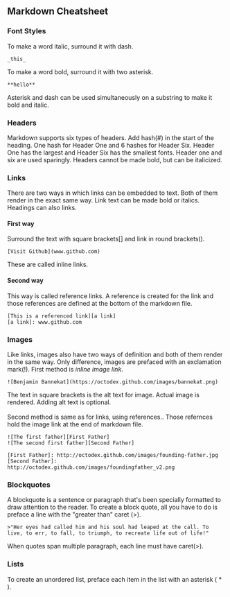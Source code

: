 ## Markdown Cheatsheet

### Font Styles
To make a word italic, surround it with dash.
```text
_this_
```
To make a word bold, surround it with two asterisk. 
```text
**hello**
```
Asterisk and dash can be used simultaneously on a substring to make it bold and italic.

### Headers
Markdown supports six types of headers. Add hash(#) in the start of the heading. 
One hash for Header One and 6 hashes for Header Six. 
Header One has the largest and Header Six has the smallest fonts.
Header one and six are used sparingly.
Headers cannot be made bold, but can be italicized.

### Links
There are two ways in which links can be embedded to text. Both of them render in the exact same way.
Link text can be made bold or italics. Headings can also links.
#### First way
Surround the text with square brackets[] and link in round brackets(). 
```text
[Visit Github](www.github.com)
```
These are called inline links.
#### Second way
This way is called reference links. A reference is created for the link and those references are defined at the bottom of the markdown file.
```text
[This is a referenced link][a link]
[a link]: www.github.com
```

### Images
Like links, images also have two ways of definition and both of them render in the same way. Only difference, images are prefaced with an exclamation mark(!).
First method is _inline image link_.
```text
![Benjamin Bannekat](https://octodex.github.com/images/bannekat.png)
```
The text in square brackets is the alt text for image. Actual image is rendered. Adding alt text is optional.<br><br>
Second method is same as for links, using references.. Those refernces hold the image link at the end of markdown file.
```text
![The first father][First Father]
![The second first father][Second Father]

[First Father]: http://octodex.github.com/images/founding-father.jpg
[Second Father]: http://octodex.github.com/images/foundingfather_v2.png
```

### Blockquotes
A blockquote is a sentence or paragraph that's been specially formatted to draw attention to the reader. To create a block quote, all you have to do is preface a line with the "greater than" caret (>).
```text
>"Her eyes had called him and his soul had leaped at the call. To live, to err, to fall, to triumph, to recreate life out of life!"
```
When quotes span multiple paragraph, each line must have caret(>).

### Lists
To create an unordered list, preface each item in the list with an asterisk ( * ). 
